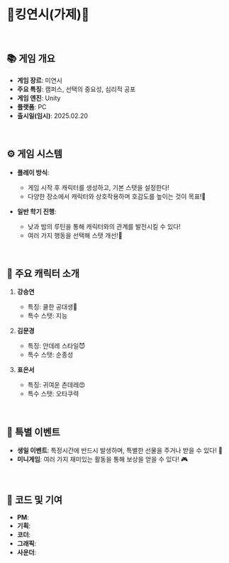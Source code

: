 # 👑킹연시(가제)👑
<br>

## 📚 게임 개요
- **게임 장르**: 미연시
- **주요 특징**: 캠퍼스, 선택의 중요성, 심리적 공포
- **게임 엔진**: Unity
- **플랫폼**: PC
- **출시일(임시)**: 2025.02.20
<br>

## ⚙️ 게임 시스템
- **플레이 방식**:
  - 게임 시작 후 캐릭터를 생성하고, 기본 스탯을 설정한다!
  - 다양한 장소에서 캐릭터와 상호작용하며 호감도를 높이는 것이 목표!💖

- **일반 학기 진행**:
  - 낮과 밤의 루틴을 통해 캐릭터와의 관계를 발전시킬 수 있다!
  - 여러 가지 행동을 선택해 스탯 개선!🌙
<br>

## 🎯 주요 캐릭터 소개
1. **강승연**
   - 특징: 쿨한 공대생🧠
   - 특수 스탯: 지능 

2. **김문경**
   - 특징: 얀데레 스타일😈
   - 특수 스탯: 순종성 

3. **표은서**
   - 특징: 귀여운 츤데레😍
   - 특수 스탯: 오타쿠력 
<br>

## 🎉 특별 이벤트
- **생일 이벤트**: 특정시간에 반드시 발생하며, 특별한 선물을 주거나 받을 수 있다! 🎈
- **미니게임**: 여러 가지 재미있는 활동을 통해 보상을 얻을 수 있다! 🎮
<br>

## 🔗 코드 및 기여
- **PM**: 
- **기획**: 
- **코더**: 
- **그래픽**: 
- **사운더**: 
